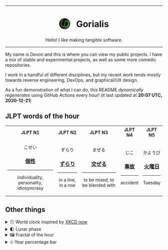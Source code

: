 ***

<h1 align="center">
<sub>
    <img src="readme/resources/avatar.png" height="36">
</sub>
&nbsp;
Gorialis
</h1>
<p align="center">
Hello! I like making tangible software.
</p>

***

My name is Devon and this is where you can view my public projects. I have a mix of stable and experimental projects, as well as some more comedic repositories.

I work in a handful of different disciplines, but my recent work tends mostly towards reverse engineering, DevOps, and graphical/UX design.

As a fun demonstration of what I can do, this README *dynamically regenerates* using GitHub Actions every hour! (it last updated at **20:07 UTC, 2020-12-21**)

<h2>JLPT words of the hour</h2>
<table>
    <tr>
        <th>JLPT N1</th>
        <th>JLPT N2</th>
        <th>JLPT N3</th>
        <th>JLPT N4</th>
        <th>JLPT N5</th>
    </tr>
    <tr>
        <td>
            <p align="center">こせい</p>
            <h3 align="center"><b><a href="https://jisho.org/search/%E5%80%8B%E6%80%A7">個性</a></b></h3>
            <hr>
            <p align="center">individuality,<wbr> personality,<wbr> idiosyncrasy</p>
        </td>
        <td>
            <p align="center">ずらり</p>
            <h3 align="center"><b><a href="https://jisho.org/search/%E3%81%9A%E3%82%89%E3%82%8A">ずらり</a></b></h3>
            <hr>
            <p align="center">in a line,<wbr> in a row</p>
        </td>
        <td>
            <p align="center">まぜる</p>
            <h3 align="center"><b><a href="https://jisho.org/search/%E4%BA%A4%E3%81%9C%E3%82%8B">交ぜる</a></b></h3>
            <hr>
            <p align="center">to be mixed,<wbr> to be blended with</p>
        </td>
        <td>
            <p align="center">じこ</p>
            <h3 align="center"><b><a href="https://jisho.org/search/%E4%BA%8B%E6%95%85">事故</a></b></h3>
            <hr>
            <p align="center">accident</p>
        </td>
        <td>
            <p align="center">かようび</p>
            <h3 align="center"><b><a href="https://jisho.org/search/%E7%81%AB%E6%9B%9C%E6%97%A5">火曜日</a></b></h3>
            <hr>
            <p align="center">Tuesday</p>
        </td>
    </tr>
</table>

<h2>Other things</h2>
<details>
<summary>🕗  World clock inspired by <a href="https://xkcd.com/now">XKCD now</a></summary>

> <img src="generated/now.png" width="512">

</details>
<details>
<summary>🌓 Lunar phase</summary>

The moon is approximately 26.29% through its phase (First Quarter).

</details>
<details>
<summary>&#x1f5bc; Fractal of the hour</summary>

> <img src="generated/fractal.png" width="512">

</details>
<details>
<summary>&#x23f2; Year percentage bar</summary>
<pre><code>2020 [███████████████████▁] 97.22%</code></pre>
</details>
